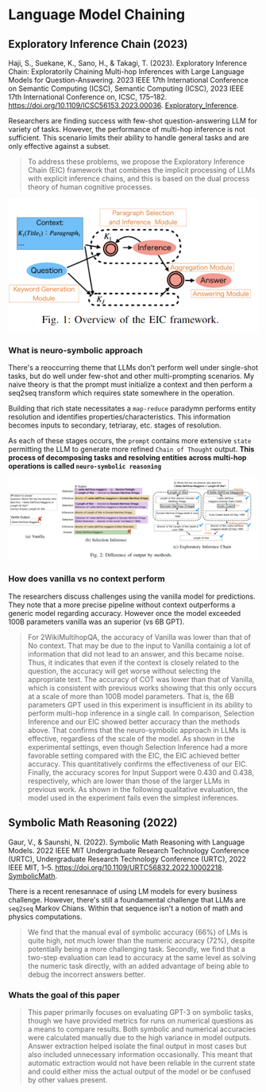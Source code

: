# Language Model Chaining

## Exploratory Inference Chain (2023)

Haji, S., Suekane, K., Sano, H., & Takagi, T. (2023). Exploratory Inference Chain: Exploratorily Chaining Multi-hop Inferences with Large Language Models for Question-Answering. 2023 IEEE 17th International Conference on Semantic Computing (ICSC), Semantic Computing (ICSC), 2023 IEEE 17th International Conference on, ICSC, 175–182. https://doi.org/10.1109/ICSC56153.2023.00036. [Exploratory_Inference](Exploratory_Inference.pdf).

Researchers are finding success with few-shot question-answering LLM for variety of tasks. However, the performance of multi-hop inference is not sufficient. This scenario limits their ability to handle general tasks and are only effective against a subset.

> To address these problems, we propose the Exploratory Inference Chain (EIC) framework that combines the implicit processing of LLMs with explicit inference chains, and this is based on the dual process theory of human cognitive processes.

![eic-framework](eic-framework.png)

### What is neuro-symbolic approach

There's a reoccurring theme that LLMs don't perform well under single-shot tasks, but do well under few-shot and other multi-prompting scenarios. My naive theory is that the prompt must initialize a context and then perform a seq2seq transform which requires state somewhere in the operation.

Building that rich state necessitates a `map-reduce` paradymn performs entity resolution and identifies properties/characteristics. This information becomes inputs to secondary, tetriaray, etc. stages of resolution.

As each of these stages occurs, the `prompt` contains more extensive `state` permitting the LLM to generate more refined `Chain of Thought` output. **This process of decomposing tasks and resolving entities across multi-hop operations is called `neuro-symbolic reasoning`**

![multi-prompt](multi-prompt.png)

### How does vanilla vs no context perform

The researchers discuss challenges using the vanilla model for predictions. They note that a more precise pipeline without context outperforms a generic model regarding accuracy. However once the model exceeded 100B parameters vanilla was an superior (vs 6B GPT).

> For 2WikiMultihopQA, the accuracy of Vanilla was lower than that of No context. That may be due to the input to Vanilla containig a lot of information that did not lead to an answer, and this became noise. Thus, it indicates that even if the context is closely related to the question, the accuracy will get worse without selecting the appropriate text. The accuracy of COT was lower than that of Vanilla, which  is consistent with previous works showing that this only occurs
at a scale of more than 100B model parameters. That is, the 6B parameters GPT used in this experiment is insufficient in its ability to perform multi-hop inference in a single call.
In comparison, Selection Inference and our EIC showed better accuracy than the methods above. That confirms that the neuro-symbolic approach in LLMs is effective, regardless of the scale of the model. As shown in the experimental settings, even though Selection Inference had a more favorable setting compared with the EIC, the EIC achieved better accuracy. This quantitatively confirms the effectiveness of our EIC. Finally, the accuracy scores for Input Support were 0.430 and 0.438, respectively, which are lower than those of the larger LLMs in previous work. As shown in the following qualitative evaluation, the model used in the experiment fails even the simplest inferences.

## Symbolic Math Reasoning (2022)

Gaur, V., & Saunshi, N. (2022). Symbolic Math Reasoning with Language Models. 2022 IEEE MIT Undergraduate Research Technology Conference (URTC), Undergraduate Research Technology Conference (URTC), 2022 IEEE MIT, 1–5. https://doi.org/10.1109/URTC56832.2022.10002218. [SymbolicMath](SymbolicMath.pdf).

There is a recent renesannace of using LM models for every business challenge. However, there's still a foundamental challenge that LLMs are `seq2seq` Markov Chians. Within that sequence isn't a notion of math and physics computations.

> We find that the manual eval of symbolic accuracy (66%) of LMs is quite high, not much lower than the numeric accuracy (72%),  despite  potentially  being  a  more  challenging  task. Secondly,  we  find  that  a  two-step  evaluation  can  lead  to accuracy at the same level as solving the numeric task directly, with an added advantage of being able to debug the incorrect answers better.

### Whats the goal of this paper

> This  paper  primarily  focuses  on  evaluating  GPT-3  on symbolic tasks, though we have provided metrics for runs on numerical  questions  as  a  means  to  compare  results.  Both symbolic and numerical accuracies were calculated manually due to the high variance in model outputs. Answer extraction
helped isolate the final output in most cases but also included unnecessary  information  occasionally.  This  meant  that automatic extraction would not have been reliable in the current state and could either miss the actual output of the model or be confused by other values present.
